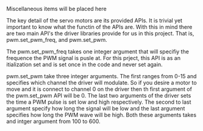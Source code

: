 Miscellaneous items will be placed here

The key detail of the servo motors are its provided APIs. It is trivial yet important to know what the functin of the APIs are. With this in mind there are two main API's the driver libraries provide for us in this project. That is, pwm.set_pwm_freq, and pwm.set_pwm.

The pwm.set_pwm_freq takes one integer argument that will specifiy the frequence the PWM signal is pusle at. For this prject, this API is as an itialization set and is set once in the code and never set again.

pwm.set_pwm take three integer arguments. The first ranges from 0-15 and specifies which channel the driver will modulate. So if you desire a motor to move and it is connect to channel 0 on the driver then th first argument of the pwm.set_pwm API will be 0. The last two arguments of the driver sets the time a PWM pulse is set low and high respectively. The second to last argument specify how long the signal will be low and the last argument specifies how long the PWM wave will be high. Both these arguments takes and intger argument from 100 to 600.
